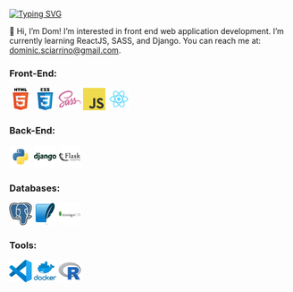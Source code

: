 [![Typing SVG](https://readme-typing-svg.herokuapp.com?multiline=true&width=500&lines=Dom%20Sciarrino++++++++++)](https://git.io/typing-svg)

👋 Hi, I’m Dom! I’m interested in front end web application development. I’m currently learning ReactJS, SASS, and Django. You can reach me at: dominic.sciarrino@gmail.com.

<h3 align="left">Front-End:</h3>

<code><img src="https://raw.githubusercontent.com/devicons/devicon/master/icons/html5/html5-original-wordmark.svg" alt="html5" width="40" height="40"/></code>
<code><img src="https://raw.githubusercontent.com/devicons/devicon/master/icons/css3/css3-original-wordmark.svg" alt="css3" width="40" height="40"/></code>
<code><img src="https://github.com/github/explore/blob/5fb7090e81b4a51ac3118180147bb4542c1d7eaf/topics/sass/sass.png" alt="sass" width="40" height="40"/></code>
<code><img src="https://github.com/github/explore/blob/5fb7090e81b4a51ac3118180147bb4542c1d7eaf/topics/javascript/javascript.png" alt="javascript" width="40" height="40"></code>
<code><img src="https://github.com/github/explore/blob/5fb7090e81b4a51ac3118180147bb4542c1d7eaf/topics/react/react.png" alt="react" width="40" height="40"></code>

<h3 align="left">Back-End:</h3>

<code><img src="https://github.com/github/explore/blob/5fb7090e81b4a51ac3118180147bb4542c1d7eaf/topics/python/python.png" alt="python" width="40" height="40"></code>
<code><img src="https://github.com/github/explore/blob/5fb7090e81b4a51ac3118180147bb4542c1d7eaf/topics/django/django.png" height="40" weight="40" alt="django"></code>
<code><img src="https://github.com/github/explore/blob/5fb7090e81b4a51ac3118180147bb4542c1d7eaf/topics/flask/flask.png" height="40" weight="40" alt="flask"></code>

<h3 align="left">Databases:</h3>
<code><img src="https://github.com/github/explore/blob/5fb7090e81b4a51ac3118180147bb4542c1d7eaf/topics/postgresql/postgresql.png" height="40" weight="40" alt="postgres"></code>
<code><img src="https://github.com/github/explore/blob/5fb7090e81b4a51ac3118180147bb4542c1d7eaf/topics/sqlite/sqlite.png" height="40" weight="40" alt="sqlite"></code>
<code><img src="https://github.com/github/explore/blob/5fb7090e81b4a51ac3118180147bb4542c1d7eaf/topics/mongodb/mongodb.png" height="40" weight="40" alt="mongodb"></code>

<h3 align="left">Tools:</h3>

<code><img src="https://github.com/github/explore/blob/5fb7090e81b4a51ac3118180147bb4542c1d7eaf/topics/visual-studio-code/visual-studio-code.png" height="40" weight="40" alt="vs-code"></code>
<code><img src="https://github.com/github/explore/blob/5fb7090e81b4a51ac3118180147bb4542c1d7eaf/topics/docker/docker.png" height="40" weight="40" alt="docker"></code>
<code><img src="https://github.com/github/explore/blob/5fb7090e81b4a51ac3118180147bb4542c1d7eaf/topics/r/r.png" height="40" weight="40" alt="R"></code>
